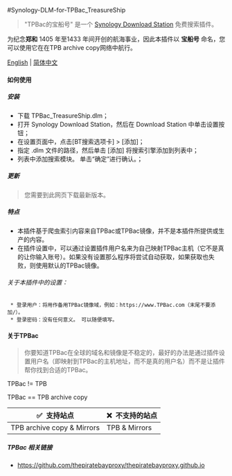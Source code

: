 #Synology-DLM-for-TPBac_TreasureShip

> "TPBac的宝船号" 是一个 [Synology Download Station](https://www.synology.com/en-global/dsm/packages/DownloadStation) 免费搜索插件。

为纪念<b>郑和</b> 1405 年至1433 年间开创的航海事业，因此本插件以 <b>宝船号</b> 命名，您可以使用它在在TPB archive copy网络中航行。

[English](README.cn.md) | [简体中文](README.cn.md)


#### 如何使用

##### 安装

* 下载 TPBac_TreasureShip.dlm；
* 打开 Synology Download Station，然后在 Download Station 中单击设置按钮；
* 在设置页面中，点击[BT搜索选项卡] > [添加]；
* 指定 .dlm 文件的路径，然后单击 [添加] 将搜索引擎添加到列表中；
* 列表中添加搜索模块。 单击“确定”进行确认。；
  
##### 更新

> 您需要到此网页下载最新版本。


##### 特点

+ 本插件基于爬虫索引内容来自TPBac或TPBac镜像，并不是本插件所提供或生产的内容。
+ 在插件设置中，可以通过设置插件用户名来为自己映射TPBac主机（它不是真的让你输入账号）。如果没有设置那么程序将尝试自动获取，如果获取也失败，则使用默认的TPBac镜像。

###### 关于本插件中的设置：

     * 登录用户：将用作备用TPBac镜像域，例如：https://www.TPBac.com（末尾不要添加/）。
     * 登录密码：没有任何意义。 可以随便填写。


#### 关于TPBac

> 你要知道TPBac在全球的域名和镜像是不稳定的，最好的办法是通过插件设置用户名（即映射到TPBac的主机地址，而不是真的用户名）而不是让插件帮你找到合适的TPBac。

TPBac != TPB

TPBac == TPB archive copy

<table>
<thead>
    <tr>
      <th>✅&nbsp; 支持站点</th> <th>❌&nbsp; 不支持的站点</th>
    </tr>
</thead> 
<tbody>
    <tr>
      <td>TPB archive copy & Mirrors</td>
      <td>TPB & Mirrors</td>
    </tr>
</tbody>
</table>


##### TPBac 相关链接

 * https://github.com/thepiratebayproxy/thepiratebayproxy.github.io